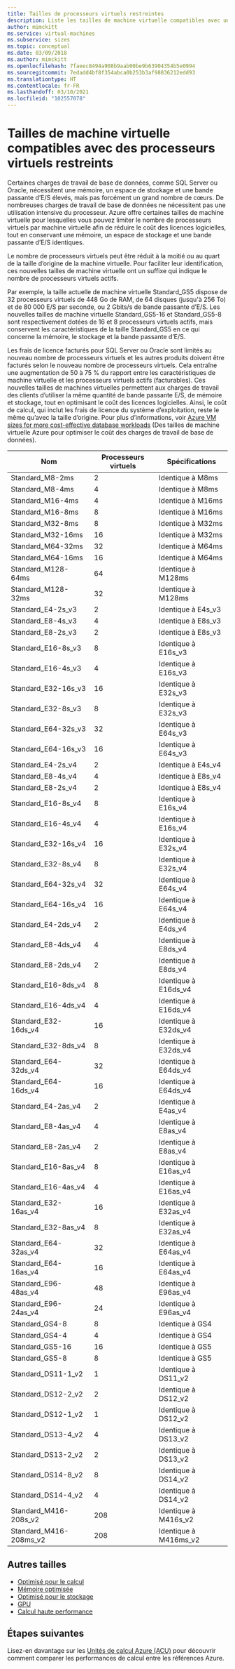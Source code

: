 ```yaml
---
title: Tailles de processeurs virtuels restreintes
description: Liste les tailles de machine virtuelle compatibles avec un nombre restreint de processeurs virtuels.
author: mimckitt
ms.service: virtual-machines
ms.subservice: sizes
ms.topic: conceptual
ms.date: 03/09/2018
ms.author: mimckitt
ms.openlocfilehash: 7faeec8494a908b9aab00be9b63904354b5e0994
ms.sourcegitcommit: 7edadd4bf8f354abca0b253b3af98836212edd93
ms.translationtype: HT
ms.contentlocale: fr-FR
ms.lasthandoff: 03/10/2021
ms.locfileid: "102557078"
---
```

# <a name="constrained-vcpu-capable-vm-sizes"></a>Tailles de machine virtuelle compatibles avec des processeurs virtuels restreints

Certaines charges de travail de base de données, comme SQL Server ou Oracle, nécessitent une mémoire, un espace de stockage et une bande passante d’E/S élevés, mais pas forcément un grand nombre de cœurs. De nombreuses charges de travail de base de données ne nécessitent pas une utilisation intensive du processeur. Azure offre certaines tailles de machine virtuelle pour lesquelles vous pouvez limiter le nombre de processeurs virtuels par machine virtuelle afin de réduire le coût des licences logicielles, tout en conservant une mémoire, un espace de stockage et une bande passante d’E/S identiques.

Le nombre de processeurs virtuels peut être réduit à la moitié ou au quart de la taille d’origine de la machine virtuelle. Pour faciliter leur identification, ces nouvelles tailles de machine virtuelle ont un suffixe qui indique le nombre de processeurs virtuels actifs.

Par exemple, la taille actuelle de machine virtuelle Standard_GS5 dispose de 32 processeurs virtuels de 448 Go de RAM, de 64 disques (jusqu'à 256 To) et de 80 000 E/S par seconde, ou 2 Gbits/s de bande passante d’E/S. Les nouvelles tailles de machine virtuelle Standard_GS5-16 et Standard_GS5-8 sont respectivement dotées de 16 et 8 processeurs virtuels actifs, mais conservent les caractéristiques de la taille Standard_GS5 en ce qui concerne la mémoire, le stockage et la bande passante d’E/S.

Les frais de licence facturés pour SQL Server ou Oracle sont limités au nouveau nombre de processeurs virtuels et les autres produits doivent être facturés selon le nouveau nombre de processeurs virtuels. Cela entraîne une augmentation de 50 à 75 % du rapport entre les caractéristiques de machine virtuelle et les processeurs virtuels actifs (facturables). Ces nouvelles tailles de machines virtuelles permettent aux charges de travail des clients d’utiliser la même quantité de bande passante E/S, de mémoire et stockage, tout en optimisant le coût des licences logicielles. Ainsi, le coût de calcul, qui inclut les frais de licence du système d’exploitation, reste le même qu’avec la taille d’origine. Pour plus d’informations, voir [Azure VM sizes for more cost-effective database workloads](https://azure.microsoft.com/blog/announcing-new-azure-vm-sizes-for-more-cost-effective-database-workloads/) (Des tailles de machine virtuelle Azure pour optimiser le coût des charges de travail de base de données).


| Nom                | Processeurs virtuels | Spécifications           |
|---------------------|------|-----------------|
| Standard_M8-2ms     | 2    | Identique à M8ms    |
| Standard_M8-4ms     | 4    | Identique à M8ms    |
| Standard_M16-4ms    | 4    | Identique à M16ms   |
| Standard_M16-8ms    | 8    | Identique à M16ms   |
| Standard_M32-8ms    | 8    | Identique à M32ms   |
| Standard_M32-16ms   | 16   | Identique à M32ms   |
| Standard_M64-32ms   | 32   | Identique à M64ms   |
| Standard_M64-16ms   | 16   | Identique à M64ms   |
| Standard_M128-64ms  | 64   | Identique à M128ms  |
| Standard_M128-32ms  | 32   | Identique à M128ms  |
| Standard_E4-2s_v3   | 2    | Identique à E4s_v3  |
| Standard_E8-4s_v3   | 4    | Identique à E8s_v3  |
| Standard_E8-2s_v3   | 2    | Identique à E8s_v3  |
| Standard_E16-8s_v3  | 8    | Identique à E16s_v3 |
| Standard_E16-4s_v3  | 4    | Identique à E16s_v3 |
| Standard_E32-16s_v3 | 16   | Identique à E32s_v3 |
| Standard_E32-8s_v3  | 8    | Identique à E32s_v3 |
| Standard_E64-32s_v3 | 32   | Identique à E64s_v3 |
| Standard_E64-16s_v3 | 16   | Identique à E64s_v3 |
| Standard_E4-2s_v4   | 2    | Identique à E4s_v4  |
| Standard_E8-4s_v4   | 4    | Identique à E8s_v4  |
| Standard_E8-2s_v4   | 2    | Identique à E8s_v4  |
| Standard_E16-8s_v4  | 8    | Identique à E16s_v4 |
| Standard_E16-4s_v4  | 4    | Identique à E16s_v4 |
| Standard_E32-16s_v4 | 16   | Identique à E32s_v4 |
| Standard_E32-8s_v4  | 8    | Identique à E32s_v4 |
| Standard_E64-32s_v4 | 32   | Identique à E64s_v4 |
| Standard_E64-16s_v4 | 16   | Identique à E64s_v4 |
| Standard_E4-2ds_v4  | 2    | Identique à E4ds_v4 |
| Standard_E8-4ds_v4  | 4    | Identique à E8ds_v4 |
| Standard_E8-2ds_v4  | 2    | Identique à E8ds_v4 |
| Standard_E16-8ds_v4 | 8    | Identique à E16ds_v4|
| Standard_E16-4ds_v4 | 4    | Identique à E16ds_v4|
| Standard_E32-16ds_v4| 16   | Identique à E32ds_v4|
| Standard_E32-8ds_v4 | 8    | Identique à E32ds_v4|
| Standard_E64-32ds_v4| 32   | Identique à E64ds_v4|
| Standard_E64-16ds_v4| 16   | Identique à E64ds_v4|
| Standard_E4-2as_v4  | 2    | Identique à E4as_v4 |
| Standard_E8-4as_v4  | 4    | Identique à E8as_v4 |
| Standard_E8-2as_v4  | 2    | Identique à E8as_v4 |
| Standard_E16-8as_v4 | 8    | Identique à E16as_v4|
| Standard_E16-4as_v4 | 4    | Identique à E16as_v4|
| Standard_E32-16as_v4| 16   | Identique à E32as_v4|
| Standard_E32-8as_v4 | 8    | Identique à E32as_v4|
| Standard_E64-32as_v4| 32   | Identique à E64as_v4|
| Standard_E64-16as_v4| 16   | Identique à E64as_v4|
| Standard_E96-48as_v4| 48   | Identique à E96as_v4|
| Standard_E96-24as_v4| 24   | Identique à E96as_v4|
| Standard_GS4-8      | 8    | Identique à GS4     |
| Standard_GS4-4      | 4    | Identique à GS4     |
| Standard_GS5-16     | 16   | Identique à GS5     |
| Standard_GS5-8      | 8    | Identique à GS5     |
| Standard_DS11-1_v2  | 1    | Identique à DS11_v2 |
| Standard_DS12-2_v2  | 2    | Identique à DS12_v2 |
| Standard_DS12-1_v2  | 1    | Identique à DS12_v2 |
| Standard_DS13-4_v2  | 4    | Identique à DS13_v2 |
| Standard_DS13-2_v2  | 2    | Identique à DS13_v2 |
| Standard_DS14-8_v2  | 8    | Identique à DS14_v2 |
| Standard_DS14-4_v2  | 4    | Identique à DS14_v2 |
| Standard_M416-208s_v2 | 208    | Identique à M416s_v2|
| Standard_M416-208ms_v2 | 208    | Identique à M416ms_v2 |

## <a name="other-sizes"></a>Autres tailles
- [Optimisé pour le calcul](./sizes-compute.md)
- [Mémoire optimisée](./sizes-memory.md)
- [Optimisé pour le stockage](./sizes-storage.md)
- [GPU](./sizes-gpu.md)
- [Calcul haute performance](./sizes-hpc.md)

## <a name="next-steps"></a>Étapes suivantes
Lisez-en davantage sur les [Unités de calcul Azure (ACU)](./acu.md) pour découvrir comment comparer les performances de calcul entre les références Azure.
